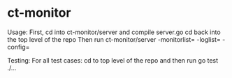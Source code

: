 # ct-monitor

Usage: 
First, cd into ct-monitor/server and compile server.go
cd back into the top level of the repo
Then run ct-monitor/server -monitorlist=<path to monitorlist file> -loglist=<path to loglist file> -config=<path to config file>

Testing:
For all test cases: cd to top level of the repo and then run go test ./...
